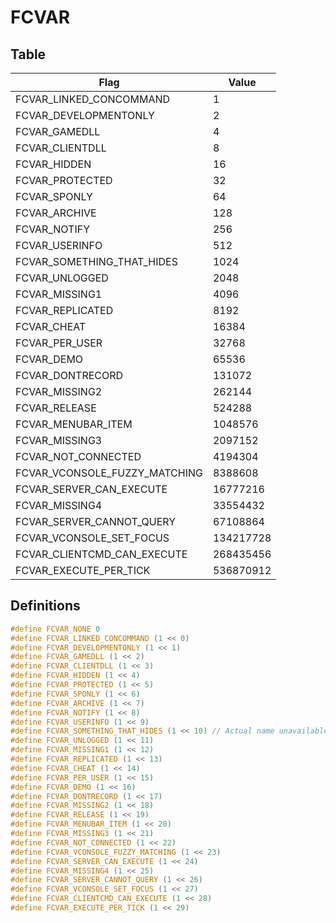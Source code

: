 # FCVAR

## Table

| Flag | Value |
| ---- | ----- |
| FCVAR_LINKED_CONCOMMAND | 1 |
| FCVAR_DEVELOPMENTONLY | 2 |
| FCVAR_GAMEDLL | 4 |
| FCVAR_CLIENTDLL | 8 |
| FCVAR_HIDDEN | 16 |
| FCVAR_PROTECTED | 32 |
| FCVAR_SPONLY | 64 |
| FCVAR_ARCHIVE | 128 |
| FCVAR_NOTIFY | 256 |
| FCVAR_USERINFO | 512 |
| FCVAR_SOMETHING_THAT_HIDES | 1024 |
| FCVAR_UNLOGGED | 2048 |
| FCVAR_MISSING1 | 4096 |
| FCVAR_REPLICATED | 8192 |
| FCVAR_CHEAT | 16384 |
| FCVAR_PER_USER | 32768 |
| FCVAR_DEMO | 65536 |
| FCVAR_DONTRECORD | 131072 |
| FCVAR_MISSING2 | 262144 |
| FCVAR_RELEASE | 524288 |
| FCVAR_MENUBAR_ITEM | 1048576 |
| FCVAR_MISSING3 | 2097152 |
| FCVAR_NOT_CONNECTED | 4194304 |
| FCVAR_VCONSOLE_FUZZY_MATCHING | 8388608 |
| FCVAR_SERVER_CAN_EXECUTE | 16777216 |
| FCVAR_MISSING4 | 33554432 |
| FCVAR_SERVER_CANNOT_QUERY | 67108864 |
| FCVAR_VCONSOLE_SET_FOCUS | 134217728 |
| FCVAR_CLIENTCMD_CAN_EXECUTE | 268435456 |
| FCVAR_EXECUTE_PER_TICK | 536870912 |

## Definitions

```cpp
#define FCVAR_NONE 0
#define FCVAR_LINKED_CONCOMMAND (1 << 0)
#define FCVAR_DEVELOPMENTONLY (1 << 1)
#define FCVAR_GAMEDLL (1 << 2)
#define FCVAR_CLIENTDLL (1 << 3)
#define FCVAR_HIDDEN (1 << 4)
#define FCVAR_PROTECTED (1 << 5)
#define FCVAR_SPONLY (1 << 6)
#define FCVAR_ARCHIVE (1 << 7)
#define FCVAR_NOTIFY (1 << 8)
#define FCVAR_USERINFO (1 << 9)
#define FCVAR_SOMETHING_THAT_HIDES (1 << 10) // Actual name unavailable
#define FCVAR_UNLOGGED (1 << 11)
#define FCVAR_MISSING1 (1 << 12)
#define FCVAR_REPLICATED (1 << 13)
#define FCVAR_CHEAT (1 << 14)
#define FCVAR_PER_USER (1 << 15)
#define FCVAR_DEMO (1 << 16)
#define FCVAR_DONTRECORD (1 << 17)
#define FCVAR_MISSING2 (1 << 18)
#define FCVAR_RELEASE (1 << 19)
#define FCVAR_MENUBAR_ITEM (1 << 20)
#define FCVAR_MISSING3 (1 << 21)
#define FCVAR_NOT_CONNECTED (1 << 22)
#define FCVAR_VCONSOLE_FUZZY_MATCHING (1 << 23)
#define FCVAR_SERVER_CAN_EXECUTE (1 << 24)
#define FCVAR_MISSING4 (1 << 25)
#define FCVAR_SERVER_CANNOT_QUERY (1 << 26)
#define FCVAR_VCONSOLE_SET_FOCUS (1 << 27)
#define FCVAR_CLIENTCMD_CAN_EXECUTE (1 << 28)
#define FCVAR_EXECUTE_PER_TICK (1 << 29)
```